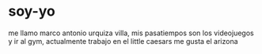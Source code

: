 # soy-yo
me llamo marco antonio urquiza villa, mis pasatiempos son los  videojuegos y ir al  gym, actualmente trabajo en el little caesars
me gusta el arizona
